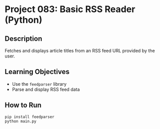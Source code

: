 # Project 083: Basic RSS Reader (Python)

## Description
Fetches and displays article titles from an RSS feed URL provided by the user.

## Learning Objectives
- Use the `feedparser` library
- Parse and display RSS feed data

## How to Run
```
pip install feedparser
python main.py
```
